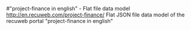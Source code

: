 #"project-finance in english" - Flat file data model
http://en.recuweb.com/project-finance/
Flat JSON file data model of the recuweb portal "project-finance in english"
